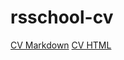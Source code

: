 # rsschool-cv

[CV Markdown](https://skorbezhartem.github.io/rsschool-cv/cv)
[CV HTML](https://skorbezhartem.github.io/rsschool-cv)
